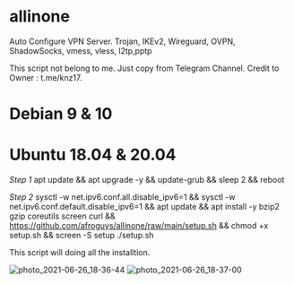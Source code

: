 # allinone

Auto Configure VPN Server. Trojan, IKEv2, Wireguard, OVPN, ShadowSocks, vmess, vless, l2tp,pptp

This script not belong to me. Just copy from Telegram Channel. Credit to Owner : t.me/knz17.

# Debian 9 & 10
# Ubuntu 18.04 & 20.04

*Step 1*
apt update && apt upgrade -y && update-grub && sleep 2 && reboot

*Step 2*
sysctl -w net.ipv6.conf.all.disable_ipv6=1 && sysctl -w net.ipv6.conf.default.disable_ipv6=1 && apt update && apt install -y bzip2 gzip coreutils screen curl && https://github.com/afroguys/allinone/raw/main/setup.sh && chmod +x setup.sh && screen -S setup ./setup.sh

This script will doing all the installtion.


![photo_2021-06-26_18-36-44](https://user-images.githubusercontent.com/36734490/123510380-ade3b600-d6ad-11eb-8a0a-461d7618a130.jpg)
![photo_2021-06-26_18-37-00](https://user-images.githubusercontent.com/36734490/123510383-b0461000-d6ad-11eb-8b9d-13a9ca58c8b6.jpg)



